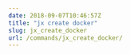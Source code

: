 ```yaml
---
date: 2018-09-07T10:46:57Z
title: "jx create docker"
slug: jx_create_docker
url: /commands/jx_create_docker/
---
```

